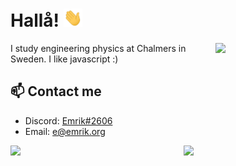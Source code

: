 

# Hallå! <img src="https://raw.githubusercontent.com/C4illin/C4illin/main/wave.gif" width="30px">


<a href="hhttps://github.com/C4illin?tab=repositories">
  <img align="right" width="35%" style="padding:0" src="https://github-readme-stats.vercel.app/api/top-langs/?username=C4illin&theme=github_dark&bg_color=0d1117&border_color=21262d&title_color=c9d1d9&text_color=c9d1d9&langs_count=7&hide_title=true"/>
</a>

I study engineering physics at Chalmers in Sweden. I like javascript :)

## 📫 Contact me

- Discord: [Emrik#2606](https://youtu.be/dQw4w9WgXcQ)
- Email: [e@emrik.org](mailto:e@emrik.org)

<a href="hhttps://github.com/C4illin?tab=repositories">
  <img align="left" width="55%" style="padding:0" src="https://github-readme-stats.vercel.app/api?username=C4illin&theme=github_dark&show_icons=true&count_private=true&border_color=21262d&bg_color=0d1117&icon_color=58a6ff&title_color=c9d1d9&text_color=c9d1d9&hide_title=true" />
</a>

<!---
- Telegram: [emr1k](https://t.me/emr1k)
- Website: [emrik.org](https://emrik.org/)
-->

![](https://hit.yhype.me/github/profile?user_id=20753603)
